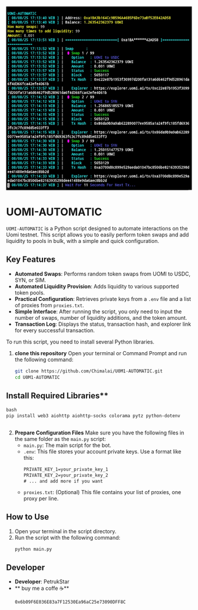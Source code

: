 ![Banner UOMI-AUTOMATIC](assets/banner.jpg)
# UOMI-AUTOMATIC

`UOMI-AUTOMATIC` is a Python script designed to automate interactions on the Uomi testnet. This script allows you to easily perform token swaps and add liquidity to pools in bulk, with a simple and quick configuration.

## Key Features
* **Automated Swaps**: Performs random token swaps from UOMI to USDC, SYN, or SIM.
* **Automated Liquidity Provision**: Adds liquidity to various supported token pools.
* **Practical Configuration**: Retrieves private keys from a `.env` file and a list of proxies from `proxies.txt`.
* **Simple Interface**: After running the script, you only need to input the number of swaps, number of liquidity additions, and the token amount.
* **Transaction Log**: Displays the status, transaction hash, and explorer link for every successful transaction.


To run this script, you need to install several Python libraries.

1.  **clone this repository**
    Open your terminal or Command Prompt and run the following command:
    ```bash
    git clone https://github.com/Chimalai/U0M1-AUTOMATIC.git
    cd U0M1-AUTOMATIC
    ```
## Install Required Libraries**
    bash
    pip install web3 aiohttp aiohttp-socks colorama pytz python-dotenv
    
##
2.  **Prepare Configuration Files**
    Make sure you have the following files in the same folder as the `main.py` script:
    * `main.py`: The main script for the bot.
    * `.env`: This file stores your account private keys. Use a format like this:
        ```
        PRIVATE_KEY_1=your_private_key_1
        PRIVATE_KEY_2=your_private_key_2
        # ... and add more if you want
        ```
    * `proxies.txt`: (Optional) This file contains your list of proxies, one proxy per line.

## How to Use
1.  Open your terminal in the script directory.
2.  Run the script with the following command:
    ```bash
    python main.py
    ```


## Developer
* **Developer**: PetrukStar
* ** buy me a coffe ☕**
    ```bash
    0x6b09F6E036E83a7F12530Ea96aC25e73090DFF8C
    ```
